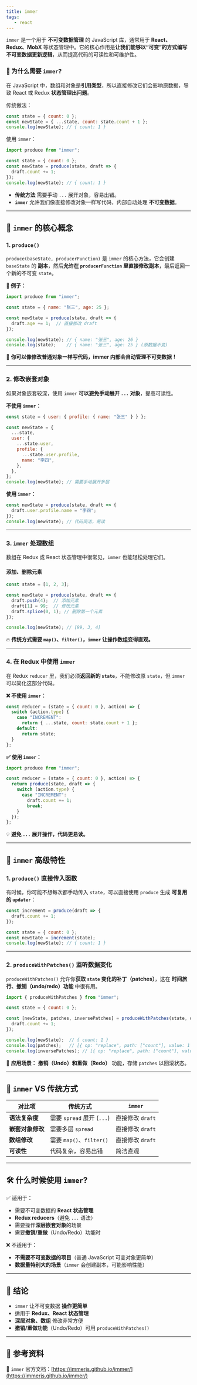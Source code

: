 ```yaml
---
title: immer
tags:
   - react
---
```



`immer` 是一个用于 **不可变数据管理** 的 JavaScript 库，通常用于 **React、Redux、MobX** 等状态管理中。它的核心作用是**让我们能够以“可变”的方式编写不可变数据更新逻辑**，从而提高代码的可读性和可维护性。  

### **🌟 为什么需要 `immer`?**
在 JavaScript 中，数组和对象是**引用类型**，所以直接修改它们会影响原数据，导致 React 或 Redux **状态管理出问题**。

传统做法：
```js
const state = { count: 0 };
const newState = { ...state, count: state.count + 1 }; 
console.log(newState); // { count: 1 }
```
使用 `immer`：
```js
import produce from "immer";

const state = { count: 0 };
const newState = produce(state, draft => {
  draft.count += 1;
});
console.log(newState); // { count: 1 }
```
- **传统方法** 需要手动 `...` 展开对象，容易出错。
- **`immer`** 允许我们像直接修改对象一样写代码，内部自动处理 **不可变数据**。

---

## **📌 `immer` 的核心概念**
### **1. `produce()`**
`produce(baseState, producerFunction)` 是 `immer` 的核心方法，它会创建 `baseState` 的 **副本**，然后**允许在 `producerFunction` 里直接修改副本**，最后返回一个新的不可变 `state`。

**🌟 例子：**
```js
import produce from "immer";

const state = { name: "张三", age: 25 };

const newState = produce(state, draft => {
  draft.age += 1;  // 直接修改 draft
});

console.log(newState); // { name: "张三", age: 26 }
console.log(state);    // { name: "张三", age: 25 } (原数据不变)
```
🚀 **你可以像修改普通对象一样写代码，immer 内部会自动管理不可变数据！**

---

### **2. 修改嵌套对象**
如果对象嵌套较深，使用 `immer` **可以避免手动展开 `...` 对象**，提高可读性。

**不使用 `immer`：**
```js
const state = { user: { profile: { name: "张三" } } };

const newState = {
  ...state,
  user: {
    ...state.user,
    profile: {
      ...state.user.profile,
      name: "李四",
    },
  },
};
console.log(newState); // 需要手动展开多层
```

**使用 `immer`：**
```js
const newState = produce(state, draft => {
  draft.user.profile.name = "李四";
});
console.log(newState); // 代码简洁，易读
```

---

### **3. `immer` 处理数组**
数组在 Redux 或 React 状态管理中很常见，`immer` 也能轻松处理它们。

#### **添加、删除元素**
```js
const state = [1, 2, 3];

const newState = produce(state, draft => {
  draft.push(4);  // 添加元素
  draft[1] = 99;  // 修改元素
  draft.splice(0, 1); // 删除第一个元素
});

console.log(newState); // [99, 3, 4]
```
🔥 **传统方式需要 `map()`、`filter()`，`immer` 让操作数组变得直观。**

---

### **4. 在 Redux 中使用 `immer`**
在 Redux `reducer` 里，我们必须**返回新的 `state`**，不能修改原 `state`，但 `immer` 可以简化这部分代码。

**❌ 不使用 `immer`：**
```js
const reducer = (state = { count: 0 }, action) => {
  switch (action.type) {
    case "INCREMENT":
      return { ...state, count: state.count + 1 };
    default:
      return state;
  }
};
```

**✅ 使用 `immer`：**
```js
import produce from "immer";

const reducer = (state = { count: 0 }, action) => {
  return produce(state, draft => {
    switch (action.type) {
      case "INCREMENT":
        draft.count += 1;
        break;
    }
  });
};
```
💡 **避免 `...` 展开操作，代码更易读。**

---

## **🎯 `immer` 高级特性**
### **1. `produce()` 直接传入函数**
有时候，你可能不想每次都手动传入 `state`，可以直接使用 `produce` 生成 **可复用的 `updater`**：
```js
const increment = produce(draft => {
  draft.count += 1;
});

const state = { count: 0 };
const newState = increment(state);
console.log(newState); // { count: 1 }
```

---

### **2. `produceWithPatches()` 监听数据变化**
`produceWithPatches()` 允许你**获取 `state` 变化的补丁（patches）**，这在 **时间旅行、撤销（undo/redo）功能** 中很有用。

```js
import { produceWithPatches } from "immer";

const state = { count: 0 };

const [newState, patches, inversePatches] = produceWithPatches(state, draft => {
  draft.count += 1;
});

console.log(newState);  // { count: 1 }
console.log(patches);   // [{ op: "replace", path: ["count"], value: 1 }]
console.log(inversePatches); // [{ op: "replace", path: ["count"], value: 0 }]
```
📌 **应用场景：** **撤销（Undo）和重做（Redo）** 功能，存储 `patches` 以回滚状态。

---

## **🚀 `immer` VS 传统方式**
| **对比项** | **传统方式** | **`immer`** |
|-----------|-------------|-------------|
| **语法复杂度** | 需要 `spread` 展开 (`...`) | 直接修改 `draft` |
| **嵌套对象修改** | 需要多层 `spread` | 直接修改 `draft` |
| **数组修改** | 需要 `map()`、`filter()` | 直接修改 `draft` |
| **可读性** | 代码复杂，容易出错 | 简洁直观 |

---

## **🛠 什么时候使用 `immer`?**
✅ 适用于：
- 需要不可变数据的 **React 状态管理**
- **Redux reducers**（避免 `...` 语法）
- 需要操作**深层嵌套对象**的场景
- 需要**撤销/重做**（Undo/Redo）功能时

❌ 不适用于：
- **不需要不可变数据的项目**（普通 JavaScript 可变对象更简单）
- **数据量特别大的场景**（`immer` 会创建副本，可能影响性能）

---

## **🔧 结论**
- `immer` 让不可变数据 **操作更简单**
- 适用于 **Redux、React 状态管理**
- **深层对象、数组** 修改非常方便
- **撤销/重做功能**（Undo/Redo）可用 `produceWithPatches()`

---

## **📌 参考资料**
🔗 `immer` 官方文档：[https://immerjs.github.io/immer/](https://immerjs.github.io/immer/)